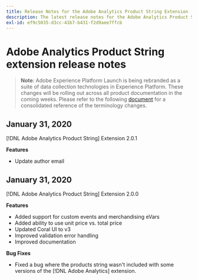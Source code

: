 ```yaml
---
title: Release Notes for the Adobe Analytics Product String Extension
description: The latest release notes for the Adobe Analytics Product String extension in Adobe Experience Platform Launch.
exl-id: ef9c5035-d3cc-41b7-b431-f2d9aee7ffcb
---
```

# Adobe Analytics Product String extension release notes

>**Note**: Adobe Experience Platform Launch is being rebranded as a suite of data collection technologies in Experience Platform. These changes will be rolling out across all product documentation in the coming weeks. Please refer to the following [document](/help/launch-name-updates.md) for a consolidated reference of the terminology changes.

## January 31, 2020

[!DNL Adobe Analytics Product String] Extension 2.0.1

**Features**

* Update author email

## January 31, 2020

[!DNL Adobe Analytics Product String] Extension 2.0.0

**Features**

* Added support for custom events and merchandising eVars
* Added ability to use unit price vs. total price
* Updated Coral UI to v3
* Improved validation error handling
* Improved documentation

**Bug Fixes**

* Fixed a bug where the products string wasn't included with some versions of the [!DNL Adobe Analytics] extension.
